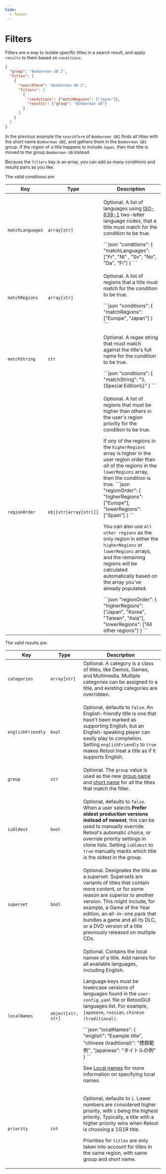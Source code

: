 ```yaml
---
hide:
  - footer
---
```


# Filters

Filters are a way to isolate specific titles in a search result, and apply `results` to
them based on `conditions`.

```json hl_lines="6-10"
{
  "group": "Bomberman GB 2",
  "titles": [
    {
      "searchTerm": "Bomberman GB 2",
      "filters": [
        {
          "conditions": {"matchRegions": ["Japan"]},
          "results": {"group": "Bomberman GB"}
        }
      ]
    }
  ]
}
```

In the previous example the `searchTerm` of `Bomberman GB2` finds all titles
with the short name `Bomberman GB2`, and gathers them in the `Bomberman GB2`
group. If the region of a title happens to include `Japan`, then that title
is moved to the group `Bomberman GB` instead.

Because the `filters` key is an array, you can add as many conditions and
results pairs as you like.

The valid conditions are:

<table>
  <thead>
    <tr>
      <th width="20%">Key</th>
      <th width="18%">Type</th>
      <th>Description</th>
    </tr>
  </thead>
  <tbody>
    <tr>
      <td><code>matchLanguages</code></td>
      <td><code>array[str]</code></td>
      <td>
        <p>Optional. A list of languages using
          <a href="https://en.wikipedia.org/wiki/List_of_ISO_639_language_codes">
            ISO-639-1</a>
        two-letter language codes, that a title must match for the condition to
        be true.</p>
        ```json
        "conditions": {
          "matchLanguages": ["Fr", "Nl" , "Sv", "No", "Da", "Fi"]
        }
        ```
      </td>
    </tr>
    <tr>
      <td><code>matchRegions</code></td>
      <td><code>array[str]</code></td>
      <td>
        <p>Optional. A list of regions that a title must match for the condition
        to be true.</p>
        ```json
        "conditions": {
          "matchRegions": ["Europe", "Japan"]
        }
        ```
      </td>
    </tr>
    <tr>
      <td><code>matchString</code></td>
      <td><code>str</code></td>
      <td>
        <p>Optional. A regex string that must match against the title's full name
        for the condition to be true.</p>
        ```json
        "conditions": {
          "matchString": "\\(Special Edition\\)"
        }
        ```
      </td>
    </tr>
    <tr>
      <td><code>regionOrder</code></td>
      <td><code>obj[str[array[str]]]</code></td>
      <td>
        <p>Optional. A list of regions that must be higher than others in the
        user's region priority for the condition to be true.</p>
        <p>If <em>any</em> of the regions in the <code>higherRegions</code>
        array is higher in the user region order than <em>all</em> of the
        regions in the <code>lowerRegions</code> array, then the condition is
        true.
        ```json
        "regionOrder": {
          "higherRegions": ["Europe"],
          "lowerRegions": ["Spain"]
        }
        ```
        <p>You can also use <code>All other regions</code> as the only region in
        either the <code>higherRegions</code> or <code>lowerRegions</code>
        arrays, and the remaining regions will be calculated automatically based
        on the array you've already populated.</p>
        ```json
        "regionOrder": {
          "higherRegions": ["Japan", "Korea", "Taiwan", "Asia"],
          "lowerRegions": ["All other regions"]
        }
        ```
        </td>
    </tr>
  </tbody>
</table>

The valid results are:

<table>
  <thead>
    <tr>
      <th width="20%">Key</th>
      <th width="18%">Type</th>
      <th>Description</th>
    </tr>
  </thead>
  <tbody>
    <tr>
      <td><code>categories</code></td>
      <td><code>array[str]</code></td>
      <td>Optional. A category is a class of titles, like Demos, Games, and
        Multimedia. Multiple categories can be assigned to a title, and existing
        categories are overridden.</td>
    </tr>
    <tr>
      <td><code>englishFriendly</code></td>
      <td><code>bool</code></td>
      <td>
        <p>Optional, defaults to <code>false</code>. An English-friendly title
          is one that hasn't been marked as supporting English, but an
          English-speaking player can easily play to completion. Setting
          <code>englishFriendly</code> to <code>true</code> makes Retool treat a
          title as if it supports English.</p>
      </td>
    </tr>
    <tr>
      <td><code>group</code></td>
      <td><code>str</code></td>
      <td>Optional. The <code>group</code> value is used as the new
        <a href="../naming-system#group-names">group name</a> and
        <a href="../naming-system#short-names">short name</a> for all the titles
        that match the filter.</td>
    </tr>
    <tr>
      <td><code>isOldest</code></td>
      <td><code>bool</code></td>
      <td>
        <p>Optional, defaults to <code>false</code>. When a user selects
        <b>Prefer oldest production versions instead of newest</b>, this can
        be used to manually override Retool's automatic choice, or override priority
        settings in clone lists. Setting <code>isOldest</code> to <code>true</code>
        manually marks which title is the oldest in the group.</p>
      </td>
    </tr>
    <tr>
      <td><code>superset</code></td>
      <td><code>bool</code></td>
      <td>Optional. Designates the title as a superset. Supersets are variants
        of titles that contain more content, or for some reason are superior to
        another version. This might include, for example, a Game of the Year
        edition, an all-in-one pack that bundles a game and all its DLC, or a
        DVD version of a title previously released on multiple CDs.</td>
    </tr>
    <tr>
      <td><code>localNames</code></td>
      <td><code>object[str, str]</code></td>
      <td>
        <p>Optional. Contains the local names of a title. Add names for all
          available languages, including English.</p>
        <p>Language keys must be lowercase versions of languages found in the
          <code>user-config.yaml</code> file or RetoolGUI languages list. For
          example, <code>japanese</code>, <code>russian</code>,
          <code>chinese (traditional)</code>.</p>
        ```json
        "localNames": {
          "english": "Example title",
          "chinese (traditional)": "標題範例",
          "japanese": "タイトルの例"
        }
        ```
        <p>See <a href="../contribute-clone-lists-variants-local">Local names</a>
        for more information on specifying local names.</p></td>
    </tr>
    <tr>
      <td><code>priority</code></td>
      <td><code>int</code></td>
      <td>
        <p>Optional, defaults to <code>1</code>. Lower numbers are considered higher
          priority, with <code>1</code> being the highest priority. Typically, a title
          with a higher priority wins when Retool is choosing a 1G1R title.</p>
        <p>Priorities for <code>titles</code> are only taken into account for titles in
          the same region, with same group and short name.</p></td>
    </tr>
  </tbody>
</table>
